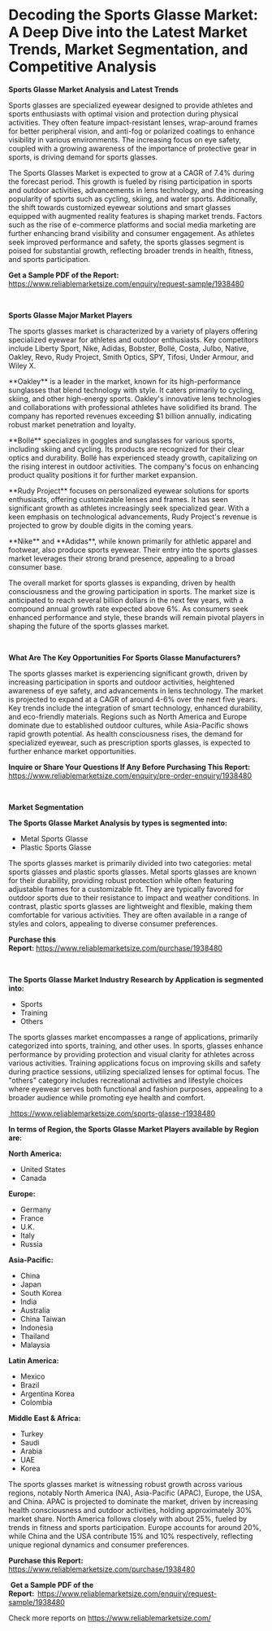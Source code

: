 <p><h1>Decoding the Sports Glasse Market: A Deep Dive into the Latest Market Trends, Market Segmentation, and Competitive Analysis</h1></p><p><strong>Sports Glasse Market Analysis and Latest Trends</strong></p>
<p><p>Sports glasses are specialized eyewear designed to provide athletes and sports enthusiasts with optimal vision and protection during physical activities. They often feature impact-resistant lenses, wrap-around frames for better peripheral vision, and anti-fog or polarized coatings to enhance visibility in various environments. The increasing focus on eye safety, coupled with a growing awareness of the importance of protective gear in sports, is driving demand for sports glasses.</p><p>The Sports Glasses Market is expected to grow at a CAGR of 7.4% during the forecast period. This growth is fueled by rising participation in sports and outdoor activities, advancements in lens technology, and the increasing popularity of sports such as cycling, skiing, and water sports. Additionally, the shift towards customized eyewear solutions and smart glasses equipped with augmented reality features is shaping market trends. Factors such as the rise of e-commerce platforms and social media marketing are further enhancing brand visibility and consumer engagement. As athletes seek improved performance and safety, the sports glasses segment is poised for substantial growth, reflecting broader trends in health, fitness, and sports participation.</p></p>
<p><strong>Get a Sample PDF of the Report:&nbsp;</strong> <a href="https://www.reliablemarketsize.com/enquiry/request-sample/1938480?utm_campaign=3205&utm_medium=2&utm_source=Github&utm_content=ia&utm_term=04042025&utm_id=sports-glasse">https://www.reliablemarketsize.com/enquiry/request-sample/1938480</a></p>
<p>&nbsp;</p>
<p><strong>Sports Glasse Major Market Players</strong></p>
<p><p>The sports glasses market is characterized by a variety of players offering specialized eyewear for athletes and outdoor enthusiasts. Key competitors include Liberty Sport, Nike, Adidas, Bobster, Bollé, Costa, Julbo, Native, Oakley, Revo, Rudy Project, Smith Optics, SPY, Tifosi, Under Armour, and Wiley X.</p><p>**Oakley** is a leader in the market, known for its high-performance sunglasses that blend technology with style. It caters primarily to cycling, skiing, and other high-energy sports. Oakley's innovative lens technologies and collaborations with professional athletes have solidified its brand. The company has reported revenues exceeding $1 billion annually, indicating robust market penetration and loyalty.</p><p>**Bollé** specializes in goggles and sunglasses for various sports, including skiing and cycling. Its products are recognized for their clear optics and durability. Bollé has experienced steady growth, capitalizing on the rising interest in outdoor activities. The company's focus on enhancing product quality positions it for further market expansion.</p><p>**Rudy Project** focuses on personalized eyewear solutions for sports enthusiasts, offering customizable lenses and frames. It has seen significant growth as athletes increasingly seek specialized gear. With a keen emphasis on technological advancements, Rudy Project's revenue is projected to grow by double digits in the coming years.</p><p>**Nike** and **Adidas**, while known primarily for athletic apparel and footwear, also produce sports eyewear. Their entry into the sports glasses market leverages their strong brand presence, appealing to a broad consumer base.</p><p>The overall market for sports glasses is expanding, driven by health consciousness and the growing participation in sports. The market size is anticipated to reach several billion dollars in the next few years, with a compound annual growth rate expected above 6%. As consumers seek enhanced performance and style, these brands will remain pivotal players in shaping the future of the sports glasses market.</p></p>
<p>&nbsp;</p>
<p><strong>What Are The Key Opportunities For Sports Glasse Manufacturers?</strong></p>
<p><p>The sports glasses market is experiencing significant growth, driven by increasing participation in sports and outdoor activities, heightened awareness of eye safety, and advancements in lens technology. The market is projected to expand at a CAGR of around 4-6% over the next five years. Key trends include the integration of smart technology, enhanced durability, and eco-friendly materials. Regions such as North America and Europe dominate due to established outdoor cultures, while Asia-Pacific shows rapid growth potential. As health consciousness rises, the demand for specialized eyewear, such as prescription sports glasses, is expected to further enhance market opportunities.</p></p>
<p><strong>Inquire or Share Your Questions If Any Before Purchasing This Report:</strong> <a href="https://www.reliablemarketsize.com/enquiry/pre-order-enquiry/1938480?utm_campaign=3205&utm_medium=2&utm_source=Github&utm_content=ia&utm_term=04042025&utm_id=sports-glasse">https://www.reliablemarketsize.com/enquiry/pre-order-enquiry/1938480</a></p>
<p>&nbsp;</p>
<p><strong>Market Segmentation</strong></p>
<p><strong>The Sports Glasse Market Analysis by types is segmented into:</strong></p>
<p><ul><li>Metal Sports Glasse</li><li>Plastic Sports Glasse</li></ul></p>
<p><p>The sports glasses market is primarily divided into two categories: metal sports glasses and plastic sports glasses. Metal sports glasses are known for their durability, providing robust protection while often featuring adjustable frames for a customizable fit. They are typically favored for outdoor sports due to their resistance to impact and weather conditions. In contrast, plastic sports glasses are lightweight and flexible, making them comfortable for various activities. They are often available in a range of styles and colors, appealing to diverse consumer preferences.</p></p>
<p><strong>Purchase this Report:&nbsp;</strong><a href="https://www.reliablemarketsize.com/purchase/1938480?utm_campaign=3205&utm_medium=2&utm_source=Github&utm_content=ia&utm_term=04042025&utm_id=sports-glasse">https://www.reliablemarketsize.com/purchase/1938480</a></p>
<p>&nbsp;</p>
<p><strong>The Sports Glasse Market Industry Research by Application is segmented into:</strong></p>
<p><ul><li>Sports</li><li>Training</li><li>Others</li></ul></p>
<p><p>The sports glasses market encompasses a range of applications, primarily categorized into sports, training, and other uses. In sports, glasses enhance performance by providing protection and visual clarity for athletes across various activities. Training applications focus on improving skills and safety during practice sessions, utilizing specialized lenses for optimal focus. The "others" category includes recreational activities and lifestyle choices where eyewear serves both functional and fashion purposes, appealing to a broader audience while promoting eye health and comfort.</p></p>
<p><a href="https://www.reliablemarketsize.com/sports-glasse-r1938480?utm_campaign=3205&utm_medium=2&utm_source=Github&utm_content=ia&utm_term=04042025&utm_id=sports-glasse">&nbsp;https://www.reliablemarketsize.com/sports-glasse-r1938480</a></p>
<p><strong>In terms of Region, the Sports Glasse Market Players available by Region are:</strong></p>
<p>
    <p> <strong> North America: </strong>
        <ul>
            <li>United States</li>
            <li>Canada</li>
        </ul>
        </p> 
    <p> <strong> Europe: </strong>
        <ul>
            <li>Germany</li>
            <li>France</li>
            <li>U.K.</li>
            <li>Italy</li>
            <li>Russia</li>
        </ul>
        </p> 
    <p> <strong> Asia-Pacific: </strong>
        <ul>
            <li>China</li>
            <li>Japan</li>
            <li>South Korea</li>
            <li>India</li>
            <li>Australia</li>
            <li>China Taiwan</li>
            <li>Indonesia</li>
            <li>Thailand</li>
            <li>Malaysia</li>
        </ul>
        </p> 
    <p> <strong> Latin America: </strong>
        <ul>
            <li>Mexico</li>
            <li>Brazil</li>
            <li>Argentina Korea</li>
            <li>Colombia</li>
        </ul>
        </p> 
    <p> <strong> Middle East & Africa: </strong>
        <ul>
            <li>Turkey</li>
            <li>Saudi</li>
            <li>Arabia</li>
            <li>UAE</li>
            <li>Korea</li>
        </ul>
    </p>
    </p>
<p><p>The sports glasses market is witnessing robust growth across various regions, notably North America (NA), Asia-Pacific (APAC), Europe, the USA, and China. APAC is projected to dominate the market, driven by increasing health consciousness and outdoor activities, holding approximately 30% market share. North America follows closely with about 25%, fueled by trends in fitness and sports participation. Europe accounts for around 20%, while China and the USA contribute 15% and 10% respectively, reflecting unique regional dynamics and consumer preferences.</p></p>
<p><strong>Purchase this Report: </strong><a href="https://www.reliablemarketsize.com/purchase/1938480?utm_campaign=3205&utm_medium=2&utm_source=Github&utm_content=ia&utm_term=04042025&utm_id=sports-glasse">https://www.reliablemarketsize.com/purchase/1938480</a></p>
<p>&nbsp;<strong>Get a Sample PDF of the Report:&nbsp;&nbsp;</strong><a href="https://www.reliablemarketsize.com/enquiry/request-sample/1938480?utm_campaign=3205&utm_medium=2&utm_source=Github&utm_content=ia&utm_term=04042025&utm_id=sports-glasse">https://www.reliablemarketsize.com/enquiry/request-sample/1938480</a></p>
<p><strong></strong></p>
<p>Check more reports on <a href="https://www.reliablemarketsize.com/?utm_campaign=3205&utm_medium=2&utm_source=Github&utm_content=ia&utm_term=04042025&utm_id=sports-glasse">https://www.reliablemarketsize.com/</a></p>